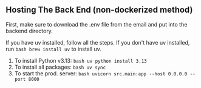 ## Hosting The Back End (non-dockerized method)

First, make sure to download the .env file from the email and put into the backend directory.

If you have uv installed, follow all the steps. If you don't have uv installed, run `bash brew install uv` to install uv.

1. To install Python v3.13: `bash uv python install 3.13`
2. To install all packages: `bash uv sync`
3. To start the prod. server: `bash uvicorn src.main:app --host 0.0.0.0 --port 8000`
